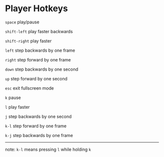# Player Hotkeys

`space` play/pause

`shift-left` play faster backwards

`shift-right` play faster

`left` step backwards by one frame

`right` step forward by one frame

`down` step backwards by one second

`up` step forward by one second

`esc` exit fullscreen mode

`k` pause

`l` play faster

`j` step backwards by one second

`k-l` step forward by one frame

`k-j` step backwards by one frame

---

note: `k-l` means pressing `l` while holding `k`
